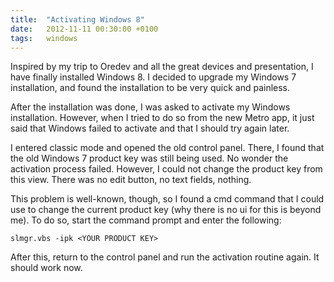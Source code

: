 ```yaml
---
title:  "Activating Windows 8"
date: 	2012-11-11 00:30:00 +0100
tags: 	windows
---
```



Inspired by my trip to Oredev and all the great devices and presentation, I have
finally installed Windows 8. I decided to upgrade my Windows 7 installation, and
found the installation to be very quick and painless.

After the installation was done, I was asked to activate my Windows installation.
However, when I tried to do so from the new Metro app, it just said that Windows
failed to activate and that I should try again later.

I entered classic mode and opened the old control panel. There, I found that the
old Windows 7 product key was still being used. No wonder the activation process
failed. However, I could not change the product key from this view. There was no
edit button, no text fields, nothing.

This problem is well-known, though, so I found a cmd command that I could use to
change the current product key (why there is no ui for this is beyond me). To do
so, start the command prompt and enter the following:

`slmgr.vbs -ipk <YOUR PRODUCT KEY>`

After this, return to the control panel and run the activation routine again. It
should work now.